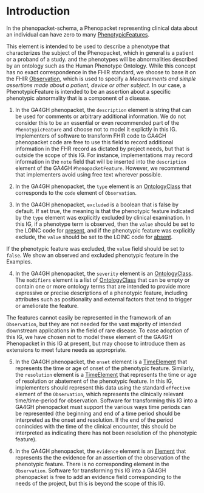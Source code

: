 # Introduction

In the phenopacket-schema, a Phenopacket representing clinical data about an individual can have zero to many 
[PhenotypicFeatures](https://phenopacket-schema.readthedocs.io/en/latest/phenotype.html).

This element is intended to be used to describe a phenotype that characterizes the subject of the Phenopacket, which in general is a patient or a proband of a study. and the phenotypes will be abnormalities described by an ontology such as the Human Phenotype Ontology. While this concept has
no exact correspondence in the FHIR standard, we shoose to base it on the FHIR [Observation](https://www.hl7.org/fhir/observation.html), which is used to specify a <cite>Measurements and simple assertions made about a patient, device or other subject</cite>. In our case, a PhenotypicFeature
is intended to be an assertion about a specific phenotypic abnormality that is a component of a disease.

1. In the GA4GH phenopacket, the ``description`` element is string that can be used for comments or arbitrary additional information. We do not consider this to be an essential or even recommended part of the ``PhenotypicFeature`` and choose not to model it explictly in this IG. Implementers of software to transform FHIR code to GA4GH phenopacket code are free to use this field to record additional information in the FHR record as dictated by project needs, but that is outside the scope of this IG. For instance, implementations may record information in the ``note`` field that will be inserted into the ``description`` element of the GA4GH ``PhenopacketFeature``. However, we recommend that implementers avoid using free text wherever possible.

2. In the GA4GH phenopacket, the ``type`` element is an [OntologyClass](https://phenopacket-schema.readthedocs.io/en/latest/ontologyclass.html#rstontologyclass) that corresponds to the ``code`` element of ``Observation``. 


3. In the GA4GH phenopacket, ``excluded`` is a boolean that is false by default. If set true, the meaning is that the phenotypic feature indicated by the ``type`` element was explicitly excluded by clinical examination. In this IG, if
a phenotype term is observed, then the ``value`` should be set to the LOINC code for [present](https://loinc.org/LL1937-3/), and if the phenotypic
feature was explicitly exclude, the ``value`` should be set to the LOINC code for [absent](https://loinc.org/LL1937-3/).


If the phenotypic feature was excluded,
the ``value`` field should be set to ``false``. We show an observed and excluded phenotypic feature in the Examples.



4. In the GA4GH phenopacket, the ``severity`` element is an [OntologyClass](https://phenopacket-schema.readthedocs.io/en/latest/ontologyclass.html#rstontologyclass). The ``modifiers`` element is a list of [OntologyClass](https://phenopacket-schema.readthedocs.io/en/latest/ontologyclass.html#rstontologyclass) that can be empty or contain one or more ontology terms that are intended to provide more expressive or precise descriptions of a phenotypic feature, including attributes such as positionality and external factors that tend to trigger or ameliorate the feature. 

The features cannot easily be represented in the framework of an ``Observation``, but they are not needed for the vast majority of intended downstream applications in the field of rare disease. To ease adoption of this IG, we have chosen not to model these element of the GA4GH Phenopacket in this IG at present, but may choose to introduce them as extensions to meet future needs as appropriate.

5. In the GA4GH phenopacket, the ``onset`` element is a [TimeElement](https://phenopacket-schema.readthedocs.io/en/latest/time-element.html) that represents the time or age of onset of the phenotypic feature. Similarly,  the ``resolution`` element is a [TimeElement](https://phenopacket-schema.readthedocs.io/en/latest/time-element.html) that represents the time or age of resolution or abatement of the phenotypic feature. In this IG, implementers should represent this data using the standard ``effective`` element of the ``Observation``, which represents the clinically relevant time/time-period for observation. Software for transforming this IG into a GA4GH phenopacket must support the various ways time periods can be represented (the beginning and end of a time period should be interpreted as the onset and resolution. If the end of the period conincides with the time of the clinical encounter, this should be interpreted as indicating there has not been resolution of the phenotypic feature).

7. In the GA4GH phenopacket, the ``evidence`` element is an [Element](https://phenopacket-schema.readthedocs.io/en/latest/element.html) that represents the the evidence for an assertion of the observation of the phenotypic feature. There is no
corresponding element in the ``Observation``. Software for transforming this IG into a GA4GH phenopacket is free to add an evidence field corresponding to the needs of the project, but this is beyond the scope of this IG.


